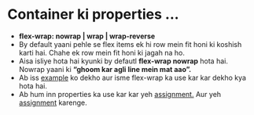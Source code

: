 # Container ki properties ...

- **flex-wrap: nowrap | wrap | wrap-reverse**
- By default yaani pehle se flex items ek hi row mein fit honi ki koshish karti hai. Chahe ek row mein fit honi ki jagah na ho.
- Aisa isliye hota hai kyunki by defautl **flex-wrap nowrap** hota hai. Nowrap yaani ki **“ghoom kar agli line mein mat aao”.**
- Ab iss [example](http://codepen.io/navgurukul/pen/WRBRPL) ko dekho aur isme flex-wrap ka use kar kar dekho kya hota hai. 
- Ab hum inn properties ka use kar kar yeh [assignment.](http://codepen.io/navgurukul/full/ggJrpY/) Aur yeh [assignment](http://codepen.io/navgurukul/full/PWvmQZ/) karenge.


